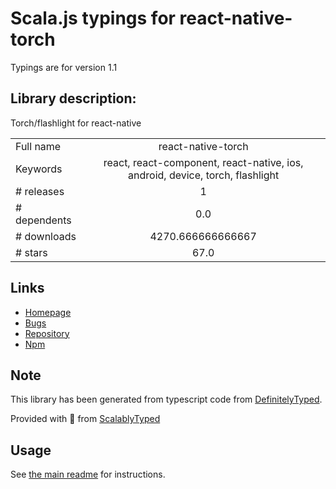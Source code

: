 
# Scala.js typings for react-native-torch

Typings are for version 1.1

## Library description:
Torch/flashlight for react-native

|                    |                 |
| ------------------ | :-------------: |
| Full name          | react-native-torch |
| Keywords           | react, react-component, react-native, ios, android, device, torch, flashlight |
| # releases         | 1 |
| # dependents       | 0.0 |
| # downloads        | 4270.666666666667 |
| # stars            | 67.0 |

## Links
- [Homepage](https://github.com/ludo/react-native-torch#readme)
- [Bugs](https://github.com/ludo/react-native-torch/issues)
- [Repository](https://github.com/ludo/react-native-torch)
- [Npm](https://www.npmjs.com/package/react-native-torch)
    


## Note
This library has been generated from typescript code from [DefinitelyTyped](https://definitelytyped.org).

Provided with :purple_heart: from [ScalablyTyped](https://github.com/oyvindberg/ScalablyTyped)

## Usage
See [the main readme](../../readme.md) for instructions.


